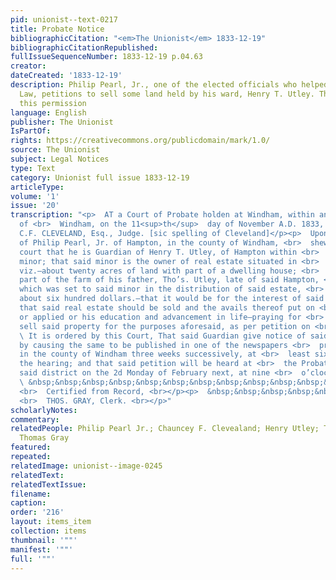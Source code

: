 ```yaml
---
pid: unionist--text-0217
title: Probate Notice
bibliographicCitation: "<em>The Unionist</em> 1833-12-19"
bibliographicCitationRepublished: 
fullIssueSequenceNumber: 1833-12-19 p.04.63
creator: 
dateCreated: '1833-12-19'
description: Philip Pearl, Jr., one of the elected officials who helped pass the Black
  Law, petitions to sell some land held by his ward, Henry T. Utley. The court grants
  this permission
language: English
publisher: The Unionist
IsPartOf: 
rights: https://creativecommons.org/publicdomain/mark/1.0/
source: The Unionist
subject: Legal Notices
type: Text
category: Unionist full issue 1833-12-19
articleType: 
volume: '1'
issue: '20'
transcription: "<p>  AT a Court of Probate holden at Windham, within and for the district
  of <br>  Windham, on the 11<sup>th</sup>  day of November A.D. 1833, <br></p><p>Present,
  C.F. CLEVELAND, Esq., Judge. [sic spelling of Cleveland]</p><p>  Upon the petition
  of Philip Pearl, Jr. of Hampton, in the county of Windham, <br>  shewing to this
  court that he is Guardian of Henry T. Utley, of Hampton within <br>  said district,
  minor; that said minor is the owner of real estate situated in <br>  said Hampton,
  viz.—about twenty acres of land with part of a dwelling house; <br>  being that
  part of the farm of his father, Tho’s. Utley, late of said Hampton, <br>  deceased,
  which was set to said minor in the distribution of said estate, <br>  valued at
  about six hundred dollars.—that it would be for the interest of said <br>  minor
  that said real estate should be sold and the avails thereof put on <br>  interest
  or applied or his education and advancement in life—praying for <br>  liberty to
  sell said property for the purposes aforesaid, as per petition on <br>  file. <br></p><p>
  \ It is ordered by this Court, That said Guardian give notice of said <br>  application,
  by causing the same to be published in one of the newspapers <br>  printed in Brooklyn
  in the county of Windham three weeks successively, at <br>  least six weeks before
  the hearing; and that said petition will be heard at <br>  the Probate Office in
  said district on the 2d Monday of February next, at nine <br>  o’clock A.M. <br></p><p>
  \ &nbsp;&nbsp;&nbsp;&nbsp;&nbsp;&nbsp;&nbsp;&nbsp;&nbsp;&nbsp;&nbsp;&nbsp;&nbsp;&nbsp;&nbsp;&nbsp;&nbsp;&nbsp;&nbsp;&nbsp;&nbsp;&nbsp;&nbsp;
  <br>  Certified from Record, <br></p><p>  &nbsp;&nbsp;&nbsp;&nbsp;&nbsp;&nbsp;&nbsp;&nbsp;&nbsp;&nbsp;&nbsp;&nbsp;&nbsp;&nbsp;&nbsp;&nbsp;&nbsp;&nbsp;&nbsp;&nbsp;&nbsp;&nbsp;&nbsp;&nbsp;&nbsp;&nbsp;&nbsp;&nbsp;&nbsp;&nbsp;&nbsp;&nbsp;&nbsp;&nbsp;&nbsp;
  <br>  THOS. GRAY, Clerk. <br></p>"
scholarlyNotes: 
commentary: 
relatedPeople: Philip Pearl Jr.; Chauncey F. Clevealand; Henry Utley; Thomas Utley;
  Thomas Gray
featured: 
repeated: 
relatedImage: unionist--image-0245
relatedText: 
relatedTextIssue: 
filename: 
caption: 
order: '216'
layout: items_item
collection: items
thumbnail: '""'
manifest: '""'
full: '""'
---
```

